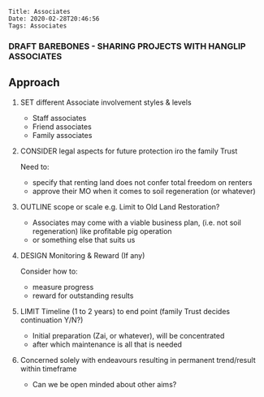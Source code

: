    Title: Associates
    Date: 2020-02-28T20:46:56
    Tags: Associates

### DRAFT BAREBONES - SHARING PROJECTS WITH HANGLIP ASSOCIATES

## Approach 

<!-- more -->

1. SET different Associate involvement styles & levels  

    - Staff associates
    - Friend associates
    - Family associates  

1. CONSIDER legal aspects for future protection iro the family Trust

    Need to:  
    
    - specify that renting land does not confer total freedom on renters
    - approve their MO when it comes to soil regeneration (or whatever)

1. OUTLINE scope or scale e.g. Limit to Old Land Restoration?

    - Associates may come with a viable business plan, (i.e. not soil regeneration) like profitable pig operation
    - or something else that suits us  

1. DESIGN Monitoring & Reward (If any)

    Consider how to:  

    -  measure progress
    -  reward for outstanding results

1. LIMIT Timeline (1 to 2 years) to end point (family Trust decides continuation Y/N?)

    - Initial preparation (Zai, or whatever), will be concentrated
    - after which maintenance is all that is needed  

1. Concerned solely with endeavours resulting in permanent trend/result within timeframe

    - Can we be open minded about other aims?



